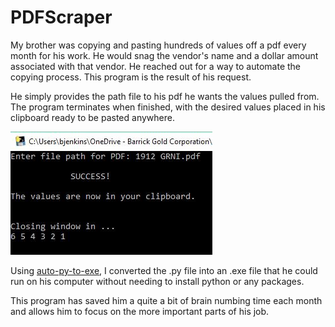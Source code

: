 # PDFScraper
My brother was copying and pasting hundreds of values off a pdf every month for his work. He would snag the vendor's name and a dollar amount associated with that vendor. He reached out for a way to automate the copying process. This program is the result of his request.

He simply provides the path file to his pdf he wants the values pulled from. The program terminates when finished, with the desired values placed in his clipboard ready to be pasted anywhere. 

<img src="Pdf%20Scraper/Image/PDFScraper%20Image.png">

Using [auto-py-to-exe](https://pypi.org/project/auto-py-to-exe/), I converted the .py file into an .exe file that he could run on his computer without needing to install python or any packages. 

This program has saved him a quite a bit of brain numbing time each month and allows him to focus on the more important parts of his job.
